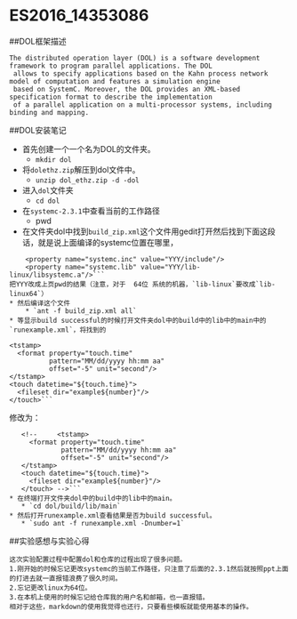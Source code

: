 # ES2016_14353086
##DOL框架描述
```
The distributed operation layer (DOL) is a software development framework to program parallel applications. The DOL  
 allows to specify applications based on the Kahn process network model of computation and features a simulation engine  
 based on SystemC. Moreover, the DOL provides an XML-based specification format to describe the implementation  
 of a parallel application on a multi-processor systems, including binding and mapping.

```

##DOL安装笔记
* 首先创建一个一个名为DOL的文件夹。
    * `mkdir dol`
* 将`dolethz.zip`解压到dol文件中。
    * `unzip dol_ethz.zip -d -dol`
* 进入`dol`文件夹
    * `cd dol`
* 在`systemc-2.3.1`中查看当前的工作路径
	* pwd
* 在文件夹dol中找到`build_zip.xml`这个文件用gedit打开然后找到下面这段话，就是说上面编译的systemc位置在哪里，
```
	<property name="systemc.inc" value="YYY/include"/>
	<property name="systemc.lib" value="YYY/lib-linux/libsystemc.a"/>```
把YYY改成上页pwd的结果（注意，对于  64位 系统的机器，`lib-linux`要改成`lib-linux64`）
* 然后编译这个文件
	* `ant -f build_zip.xml all`
* 等显示build successful的时候打开文件夹dol中的build中的lib中的main中的`runexample.xml`，将找到的
 ```
	<tstamp>
      <format property="touch.time"
              pattern="MM/dd/yyyy hh:mm aa"
              offset="-5" unit="second"/>
    </tstamp>
    <touch datetime="${touch.time}">
      <fileset dir="example${number}"/>
    </touch>```

  修改为：

 ```
	<!--     <tstamp>
      <format property="touch.time"
              pattern="MM/dd/yyyy hh:mm aa"
              offset="-5" unit="second"/>
    </tstamp>
    <touch datetime="${touch.time}">
      <fileset dir="example${number}"/>
    </touch> -->```
* 在终端打开文件夹dol中的build中的lib中的main。
	* `cd dol/build/lib/main`
* 然后打开runexample.xml查看结果是否为build successful。
	* `sudo ant -f runexample.xml -Dnumber=1`
 ```

##实验感想与实验心得

```
这次实验配置过程中配置dol和仓库的过程出现了很多问题。
1.刚开始的时候忘记更改systemc的当前工作路径，只注意了后面的2.3.1然后就按照ppt上面的打进去就一直报错浪费了很久时间。
2.忘记更改linux为64位。
3.在本机上使用的时候忘记给仓库我的用户名和邮箱，也一直报错。
相对于这些，markdown的使用我觉得也还行，只要看些模板就能使用基本的操作。
